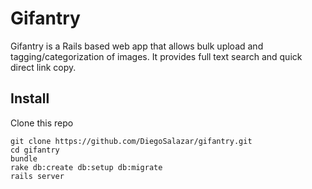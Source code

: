 # Gifantry

Gifantry is a Rails based web app that allows bulk upload and tagging/categorization of images. It provides full text search and quick direct link copy.

## Install

Clone this repo

```
git clone https://github.com/DiegoSalazar/gifantry.git
cd gifantry
bundle
rake db:create db:setup db:migrate
rails server
```

